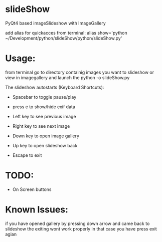 slideShow
=========

PyQt4 based imageSlideshow with ImageGallery

add alias for quickacces from terminal: alias show='python ~/Development/python/slideShow/python/slideShow.py'

Usage:
=====
from terminal go to directory containig images you want to slideshow or view in imagegallery
and launch the python -o slideShow.py

The slideshow autostarts (Keyboard Shortcuts):
* Spacebar to toggle pause/play

* press e to show/hide exif data

* Left key to see previous image

* Right key to see next image

* Down key to open image gallery

* Up key to open slideshow back

* Escape to exit

TODO:
====

* On Screen buttons

Known Issues:
============
if you have opened gallery by pressing down arrow and came back to slideshow the exiting wont work properly in that case you have press exit agian


